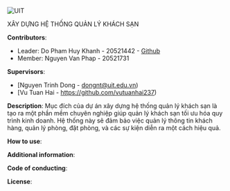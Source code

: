 ![UIT](https://img.shields.io/badge/from-UIT%20VNUHCM-blue?style=for-the-badge&link=https%3A%2F%2Fwww.uit.edu.vn%2F)

XÂY DỰNG HỆ THỐNG QUẢN LÝ KHÁCH SẠN

**Contributors**:

- Leader: Do Pham Huy Khanh - 20521442 - [Github](https://github.com/KhanhDo2604)
- Member: Nguyen Van Phap - 20521731

**Supervisors**:

- [Nguyen Trinh Dong - dongnt@uit.edu.vn)
- [Vu Tuan Hai - https://github.com/vutuanhai237)

**Description**: Mục đích của dự án xây dựng hệ thống quản lý khách sạn là tạo ra một phần mềm chuyên nghiệp giúp quản lý khách sạn tối ưu hóa quy trình kinh doanh. Hệ thống này sẽ đảm bảo việc quản lý thông tin khách hàng, quản lý phòng, đặt phòng, và các sự kiện diễn ra một cách hiệu quả. 

**How to use**:

**Additional information**:

**Code of conducting**:

**License**: